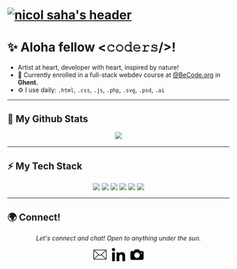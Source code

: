 
# [![nicol saha's header](https://github.com/NicolSaha/NicolSaha/blob/master/headerGit.svg)](https://www.nicolsaha.dev/)

# ✨ Aloha fellow <𝚌𝚘𝚍𝚎𝚛𝚜/>!
- Artist at heart, developer with heart, inspired by nature!
- 🏢 Currently enrolled in a full-stack webdev course at [@BeCode.org](https://github.com/becodeorg) in **Ghent.**
- ⚙️ I use daily: `.html`, `.css`, `.js`, `.php`, `.svg`, `.psd`, `.ai`

---
## 🔭 My Github Stats
<p align = "center">
  <img src = "https://readme-stats-git-opsy9kn7x.vercel.app/api?username=NicolSaha&show_icons=true&theme=vue&line_height=27">
</p>

---

## ⚡ My Tech Stack
<p align = "center">
   <img src="https://img.shields.io/badge/markdown-%23000000.svg?&style=for-the-badge&logo=markdown&logoColor=white"/> 
   <img src="https://img.shields.io/badge/git%20-%23FF9900.svg?&style=for-the-badge&logo=git&logoColor=white"/>
   <img src="https://img.shields.io/badge/visualstudiocode%20-%2300599C.svg?&style=for-the-badge&logo=visual-studio-code&logoColor=white"/>
   <img src="https://img.shields.io/badge/adobe%20-%23F05033.svg?&style=for-the-badge&logo=adobe&logoColor=white"/>
   <img src="https://img.shields.io/badge/tailwindCSS-%231DA1F2.svg?&style=for-the-badge&logo=tailwind-css&logoColor=white"/>
   <img src="https://img.shields.io/badge/-Sass-%23CC6699?&style=for-the-badge&logo=sass&logoColor=white"/>
 </p>

---

## 🌍 Connect!
<p align="center">
  <i>Let's connect and chat! Open to anything under the sun.</i>
</p>
  
  <p align='center'>
    <a href="https://www.nicolsaha.dev"><img width="30px" height="30px" src="email.svg"></a>&nbsp;&nbsp;
    <a href="https://www.linkedin.com/in/nicol-saha-87a35b1a9/"><img width="30px" height="30px" src="linkedin.svg"></a>&nbsp;&nbsp;
    <a href="https://www.footprintsoflove.com"><img width="30px" height="30px" src="photography.svg"></a>
</p>
